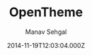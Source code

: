 ---
title: OpenTheme
github: https://github.com/open-start/opentheme
demo: https://opentheme.co/
author: Manav Sehgal
ssg:
  - Jekyll
cms:
  - No Cms
date: 2014-11-19T12:03:04.000Z
github_branch: master
description: >-
  Powerful new theme featuring Semantic UI for speedily creating amazing
  websites and mobile-hybrid apps on GitHub Pages.
stale: true
---